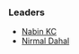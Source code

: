 ### Leaders

* [Nabin KC](mailto:nabin.kc@owasp.org)
* [Nirmal Dahal](mailto:nirmal.dahal@owasp.org)
